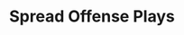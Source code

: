 ---
layout: playbook
title: Spread Offense Plays
team: spread
unit: offense
permalink: /spread/offense/
---